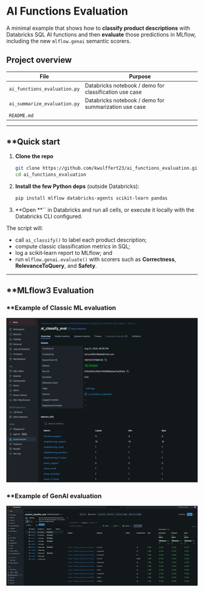 # AI Functions Evaluation

A minimal example that shows how to **classify product descriptions** with Databricks SQL AI functions and then **evaluate** those predictions in MLflow, including the new `mlflow.genai` semantic scorers.

## **Project overview**

| File                         | Purpose                                                    |
| ---------------------------- | ---------------------------------------------------------- |
| `ai_functions_evaluation.py` | Databricks notebook / demo for classification use case     |
| `ai_summarize_evaluation.py` | Databricks notebook / demo for summarization use case      |
| `README.md`                  |                                                            |

---

## **Quick start

1. **Clone the repo**
   ```bash
   git clone https://github.com/kwulffert23/ai_functions_evaluation.git
   cd ai_functions_evaluation
   ```
2. **Install the few Python deps** (outside Databricks):
   ```bash
   pip install mlflow databricks-agents scikit-learn pandas
   ```
3. **Open **`` in Databricks and run all cells, or execute it locally with the Databricks CLI configured.

The script will:

- call `ai_classify()` to label each product description;
- compute classic classification metrics in SQL;
- log a scikit‑learn report to MLflow; and
- run `mlflow.genai.evaluate()` with scorers such as **Correctness**, **RelevanceToQuery**, and **Safety**.

---

## **MLflow3 Evaluation

### **Example of Classic ML evaluation 
![MLflow experiment UI](img/mlflow_classic.png)

### **Example of GenAI evaluation 
![MLflow experiment UI](img/mlflow_genai.png)

